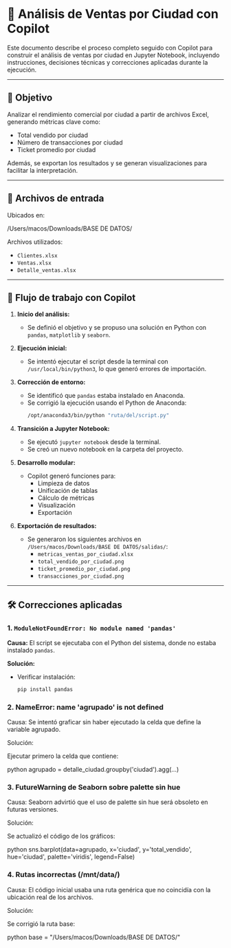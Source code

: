 
# 📘 Análisis de Ventas por Ciudad con Copilot

Este documento describe el proceso completo seguido con Copilot para construir el análisis de ventas por ciudad en Jupyter Notebook, incluyendo instrucciones, decisiones técnicas y correcciones aplicadas durante la ejecución.

---

## 🎯 Objetivo

Analizar el rendimiento comercial por ciudad a partir de archivos Excel, generando métricas clave como:

- Total vendido por ciudad
- Número de transacciones por ciudad
- Ticket promedio por ciudad

Además, se exportan los resultados y se generan visualizaciones para facilitar la interpretación.

---

## 📁 Archivos de entrada

Ubicados en:

/Users/macos/Downloads/BASE DE DATOS/


Archivos utilizados:

- `Clientes.xlsx`
- `Ventas.xlsx`
- `Detalle_ventas.xlsx`

---

## 🧠 Flujo de trabajo con Copilot

1. **Inicio del análisis:**
   - Se definió el objetivo y se propuso una solución en Python con `pandas`, `matplotlib` y `seaborn`.

2. **Ejecución inicial:**
   - Se intentó ejecutar el script desde la terminal con `/usr/local/bin/python3`, lo que generó errores de importación.

3. **Corrección de entorno:**
   - Se identificó que `pandas` estaba instalado en Anaconda.
   - Se corrigió la ejecución usando el Python de Anaconda:
     ```bash
     /opt/anaconda3/bin/python "ruta/del/script.py"
     ```

4. **Transición a Jupyter Notebook:**
   - Se ejecutó `jupyter notebook` desde la terminal.
   - Se creó un nuevo notebook en la carpeta del proyecto.

5. **Desarrollo modular:**
   - Copilot generó funciones para:
     - Limpieza de datos
     - Unificación de tablas
     - Cálculo de métricas
     - Visualización
     - Exportación

6. **Exportación de resultados:**
   - Se generaron los siguientes archivos en `/Users/macos/Downloads/BASE DE DATOS/salidas/`:
     - `metricas_ventas_por_ciudad.xlsx`
     - `total_vendido_por_ciudad.png`
     - `ticket_promedio_por_ciudad.png`
     - `transacciones_por_ciudad.png`

---

## 🛠️ Correcciones aplicadas

### 1. `ModuleNotFoundError: No module named 'pandas'`

**Causa:** El script se ejecutaba con el Python del sistema, donde no estaba instalado `pandas`.

**Solución:**
- Verificar instalación:
  ```bash
  pip install pandas

### 2. NameError: name 'agrupado' is not defined
Causa: Se intentó graficar sin haber ejecutado la celda que define la variable agrupado.

Solución:

Ejecutar primero la celda que contiene:

python
agrupado = detalle_ciudad.groupby('ciudad').agg(...)

### 3. FutureWarning de Seaborn sobre palette sin hue
Causa: Seaborn advirtió que el uso de palette sin hue será obsoleto en futuras versiones.

Solución:

Se actualizó el código de los gráficos:

python
sns.barplot(data=agrupado, x='ciudad', y='total_vendido', hue='ciudad', palette='viridis', legend=False)

### 4. Rutas incorrectas (/mnt/data/)
Causa: El código inicial usaba una ruta genérica que no coincidía con la ubicación real de los archivos.

Solución:

Se corrigió la ruta base:

python
base = "/Users/macos/Downloads/BASE DE DATOS/"
